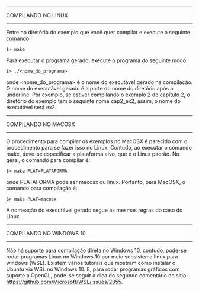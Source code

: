 *******************
COMPILANDO NO LINUX
*******************

Entre no diretório do exemplo que você quer compilar e execute o seguinte comando

```
$> make
```

Para executar o programa gerado, execute o programa do seguinte modo:

```
$> ./<nome_do_programa>
```

onde <nome_do_programa> é o nome do executável gerado na compilação. O nome do executável gerado é a parte do nome do diretório após a underline. Por exemplo, se estiver compilando o exemplo 2 do capítulo 2, o diretório do exemplo tem o seguinte nome cap2_ex2, assim, o nome do executável será ex2.


*********************
COMPILANDO NO MACOSX
*********************

O procedimento para compilar os exemplos no MacOSX é parecido com o procedimento para se fazer isso no Linux. Contudo, ao executar o comando make, deve-se especificar a plataforma alvo, que é o Linux padrão. No geral, o comando para compilar é:

```
$> make PLAT=PLATAFORMA
```

onde PLATAFORMA pode ser macosx ou linux. Portanto, para MacOSX, o comando para compilação é:

```
$> make PLAT=macosx
```

A nomeação do executável gerado segue as mesmas regras do caso do Linux.

*********************************************
COMPILANDO NO WINDOWS 10
*********************************************
Não há suporte para compilação direta no Windows 10, contudo, pode-se rodar programas Linux no Windows 10 por meio subsistema linux para windows (WSL). Existem vários tutorais que mostram como instalar o Ubuntu via WSL no Windows 10. E, para rodar programas gráficos com suporte a OpenGL, pode-se seguir a dica do segundo comentário no sitio: https://github.com/Microsoft/WSL/issues/2855.
